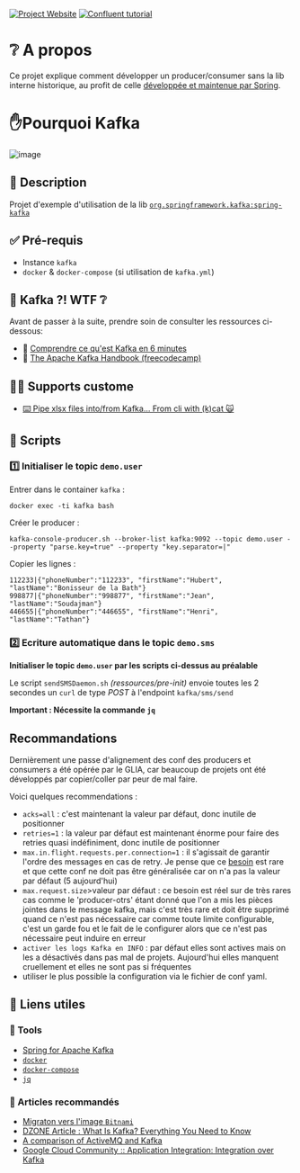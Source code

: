 [![Project Website](https://img.shields.io/badge/Project%20Website-atelier--spring--kafka-informational)](https://opt-nc.github.io/atelier-spring-kafka/) [![Confluent tutorial](https://img.shields.io/badge/Confluent%20tutorial-Best%20Tutorials%20for%20Getting%20Started%20with%20Apache%20Kafka-blue)](https://www.confluent.io/blog/best-tutorials-for-getting-started-with-apache-kafka/)


# ❔ A propos

Ce projet explique comment développer un producer/consumer sans la lib interne historique, 
au profit de celle [développée et maintenue par Spring](https://spring.io/projects/spring-kafka).

# ✋Pourquoi Kafka

![image](https://user-images.githubusercontent.com/5235127/220445922-ec89e56c-6880-4b79-b8f3-5221142d1dee.png)


## 📝 Description

Projet d'exemple d'utilisation de la lib [`org.springframework.kafka:spring-kafka`](https://spring.io/projects/spring-kafka)

## ✅ Pré-requis

- Instance `kafka`
- `docker` & `docker-compose` (si utilisation de `kafka.yml`)

## 👶 Kafka ?! WTF ❔

Avant de passer à la suite, prendre soin de consulter les ressources ci-dessous:

- 🎥 [Comprendre ce qu'est Kafka en 6 minutes](https://youtu.be/Ch5VhJzaoaI)
- 📝 [The Apache Kafka Handbook (freecodecamp)](https://www.freecodecamp.org/news/apache-kafka-handbook/)

## :student: Supports custome

- [⌨️ Pipe xlsx files into/from Kafka... From cli with (k)cat 🙀](https://dev.to/optnc/pipe-xlsx-files-intofrom-kafka-from-cli-with-kcat-plp)

## 📜 Scripts

### 1️⃣ Initialiser le topic `demo.user`

Entrer dans le container `kafka` :

```
docker exec -ti kafka bash
```

Créer le producer :

```
kafka-console-producer.sh --broker-list kafka:9092 --topic demo.user --property "parse.key=true" --property "key.separator=|"
```

Copier les lignes :

```
112233|{"phoneNumber":"112233", "firstName":"Hubert", "lastName":"Bonisseur de la Bath"}
998877|{"phoneNumber":"998877", "firstName":"Jean", "lastName":"Soudajman"}
446655|{"phoneNumber":"446655", "firstName":"Henri", "lastName":"Tathan"}
```

### 2️⃣ Ecriture automatique dans le topic `demo.sms`

**Initialiser le topic `demo.user` par les scripts ci-dessus au préalable**

Le script `sendSMSDaemon.sh` *(ressources/pre-init)* envoie toutes les 2 secondes un `curl` de type *POST* à l'endpoint `kafka/sms/send`

**Important : Nécessite la commande `jq`**


## Recommandations

Dernièrement une passe d'alignement des conf des producers et consumers a été opérée par le GLIA, car beaucoup de 
projets ont été développés par copier/coller par peur de mal faire. 

Voici quelques recommendations :
- `acks=all` : c'est maintenant la valeur par défaut, donc inutile de positionner
- `retries=1` : la valeur par défaut est maintenant énorme pour faire des retries quasi indéfiniment, donc inutile de positionner
- `max.in.flight.requests.per.connection=1` : il s'agissait de garantir l'ordre des messages en cas de retry. Je pense que ce [besoin](https://www.confluent.io/blog/exactly-once-semantics-are-possible-heres-how-apache-kafka-does-it/) est rare et que cette conf ne doit pas être généralisée car on n'a pas la valeur par défaut (5 aujourd'hui)
- `max.request.size`>valeur par défaut : ce besoin est réel sur de très rares cas comme le 'producer-otrs' étant donné que l'on a mis les pièces jointes dans le message kafka, mais c'est très rare et doit être supprimé quand ce n'est pas nécessaire car comme toute limite configurable, c'est un garde fou et le fait de le configurer alors que ce n'est pas nécessaire peut induire en erreur
- `activer les logs Kafka en INFO` : par défaut elles sont actives mais on les a désactivés dans pas mal de projets. Aujourd'hui elles manquent cruellement et elles ne sont pas si fréquentes
- utiliser le plus possible la configuration via le fichier de conf yaml.

## 🔖 Liens utiles

### 🧰 Tools

- [Spring for Apache Kafka](https://docs.spring.io/spring-kafka/reference/html/)
- [`docker`](https://docs.docker.com/get-docker/)
- [`docker-compose`](https://docs.docker.com/compose/)
- [`jq`](https://stedolan.github.io/jq/)

### 📝 Articles recommandés

- [Migraton vers l'image `Bitnami`](https://dev.to/optnc/kafka-image-wurstmeister-vs-bitnami-efg)
- [DZONE Article : What Is Kafka? Everything You Need to Know](https://dzone.com/articles/what-is-kafka?edition=738693)
- [A comparison of ActiveMQ and Kafka](https://developers.redhat.com/articles/2023/02/16/comparison-activemq-and-kafka)
- [Google Cloud Community :: Application Integration: Integration over Kafka](https://www.googlecloudcommunity.com/gc/Integration-Services/Application-Integration-Integration-over-Kafka/m-p/523518/thread-id/105)
